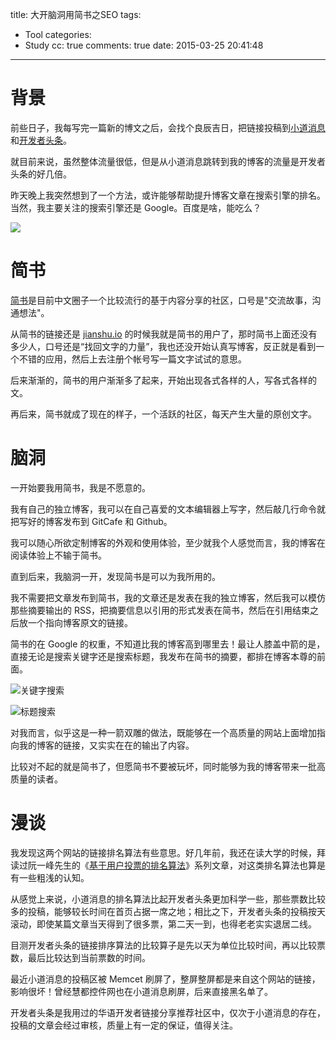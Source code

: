 title: 大开脑洞用简书之SEO
tags:
  - Tool
categories:
  - Study
cc: true
comments: true
date: 2015-03-25 20:41:48
---

# 背景

前些日子，我每写完一篇新的博文之后，会找个良辰吉日，把链接投稿到[小道消息][1]和[开发者头条][2]。

就目前来说，虽然整体流量很低，但是从小道消息跳转到我的博客的流量是开发者头条的好几倍。

昨天晚上我突然想到了一个方法，或许能够帮助提升博客文章在搜索引擎的排名。当然，我主要关注的搜索引擎还是 Google。百度是啥，能吃么？

<!-- more --><!-- indicate-the-source -->

![](https://ws2.sinaimg.cn/large/e724cbefgw1exdxk3zbt2j20hi0ab75y.jpg)

# 简书

[简书][4]是目前中文圈子一个比较流行的基于内容分享的社区，口号是"交流故事，沟通想法"。

从简书的链接还是 [jianshu.io][5] 的时候我就是简书的用户了，那时简书上面还没有多少人，口号还是“找回文字的力量”，我也还没开始认真写博客，反正就是看到一个不错的应用，然后上去注册个帐号写一篇文字试试的意思。

后来渐渐的，简书的用户渐渐多了起来，开始出现各式各样的人，写各式各样的文。

再后来，简书就成了现在的样子，一个活跃的社区，每天产生大量的原创文字。

# 脑洞

一开始要我用简书，我是不愿意的。

我有自己的独立博客，我可以在自己喜爱的文本编辑器上写字，然后敲几行命令就把写好的博客发布到 GitCafe 和 Github。

我可以随心所欲定制博客的外观和使用体验，至少就我个人感觉而言，我的博客在阅读体验上不输于简书。

直到后来，我脑洞一开，发现简书是可以为我所用的。

我不需要把文章发布到简书，我的文章还是发表在我的独立博客，然后我可以模仿那些摘要输出的 RSS，把摘要信息以引用的形式发表在简书，然后在引用结束之后放一个指向博客原文的链接。

简书的在 Google 的权重，不知道比我的博客高到哪里去！最让人膝盖中箭的是，直接无论是搜索关键字还是搜索标题，我发布在简书的摘要，都排在博客本尊的前面。

![关键字搜索](https://ws4.sinaimg.cn/large/e724cbefgw1exdxkh3793j20me0kpjyt.jpg)

![标题搜索](https://ws1.sinaimg.cn/large/e724cbefgw1exdxkusnrsj20mm09jdim.jpg)

对我而言，似乎这是一种一箭双雕的做法，既能够在一个高质量的网站上面增加指向我的博客的链接，又实实在在的输出了内容。

比较对不起的就是简书了，但愿简书不要被玩坏，同时能够为我的博客带来一批高质量的读者。

# 漫谈

我发现这两个网站的链接排名算法有些意思。好几年前，我还在读大学的时候，拜读过阮一峰先生的《[基于用户投票的排名算法][3]》系列文章，对这类排名算法也算是有一些粗浅的认知。

从感觉上来说，小道消息的排名算法比起开发者头条更加科学一些，那些票数比较多的投稿，能够较长时间在首页占据一席之地；相比之下，开发者头条的投稿按天滚动，即使某篇文章当天得到了很多票，第二天一到，也得老老实实退居二线。

目测开发者头条的链接排序算法的比较算子是先以天为单位比较时间，再以比较票数，最后比较达到当前票数的时间。

最近小道消息的投稿区被 Memcet 刷屏了，整屏整屏都是来自这个网站的链接，影响很坏！曾经慧都控件网也在小道消息刷屏，后来直接黑名单了。

开发者头条是我用过的华语开发者链接分享推荐社区中，仅次于小道消息的存在，投稿的文章会经过审核，质量上有一定的保证，值得关注。

[1]: http://news.dbanotes.net
[2]: http://toutiao.io
[3]: http://www.ruanyifeng.com/blog/2012/02/ranking_algorithm_hacker_news.html
[4]: http://www.jianshu.com
[5]: http://jianshu.io

